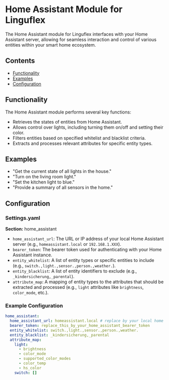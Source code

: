 # Home Assistant Module for Linguflex

The Home Assistant module for Linguflex interfaces with your Home Assistant server, allowing for seamless interaction and control of various entities within your smart home ecosystem.

## Contents

- [Functionality](#functionality)
- [Examples](#examples)
- [Configuration](#configuration)

## Functionality

The Home Assistant module performs several key functions:

- Retrieves the states of entities from Home Assistant.
- Allows control over lights, including turning them on/off and setting their color.
- Filters entities based on specified whitelist and blacklist criteria.
- Extracts and processes relevant attributes for specific entity types.

## Examples

- "Get the current state of all lights in the house."
- "Turn on the living room light."
- "Set the kitchen light to blue."
- "Provide a summary of all sensors in the home."

## Configuration

### Settings.yaml

**Section:** home_assistant

- `home_assistant_url`: The URL or IP address of your local Home Assistant server (e.g., `homeassistant.local` or `192.168.1.XXX`).
- `bearer_token`: The bearer token used for authenticating with your Home Assistant instance.
- `entity_whitelist`: A list of entity types or specific entities to include (e.g., `switch.,light.,sensor.,person.,weather.`).
- `entity_blacklist`: A list of entity identifiers to exclude (e.g., `_kindersicherung,_parental`).
- `attribute_map`: A mapping of entity types to the attributes that should be extracted and processed (e.g., `light` attributes like `brightness`, `color_mode`, etc.).

### Example Configuration

```yaml
home_assistant:
  home_assistant_url: homeassistant.local # replace by your local home assistant server IP (e.g. 192.168.178.XXX)
  bearer_token: replace_this_by_your_home_assistant_bearer_token
  entity_whitelist: switch.,light.,sensor.,person.,weather.
  entity_blacklist: _kindersicherung,_parental
  attribute_map:
    light:
      - brightness
      - color_mode
      - supported_color_modes
      - color_temp
      - hs_color
    switch: []
```
